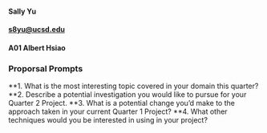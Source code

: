 #### Sally Yu
#### s8yu@ucsd.edu
#### A01 Albert Hsiao

### Proporsal Prompts
**1. What is the most interesting topic covered in your domain this quarter?
**2. Describe a potential investigation you would like to pursue for your Quarter 2 Project.
**3. What is a potential change you’d make to the approach taken in your current Quarter 1 Project?
**4. What other techniques would you be interested in using in your project?
